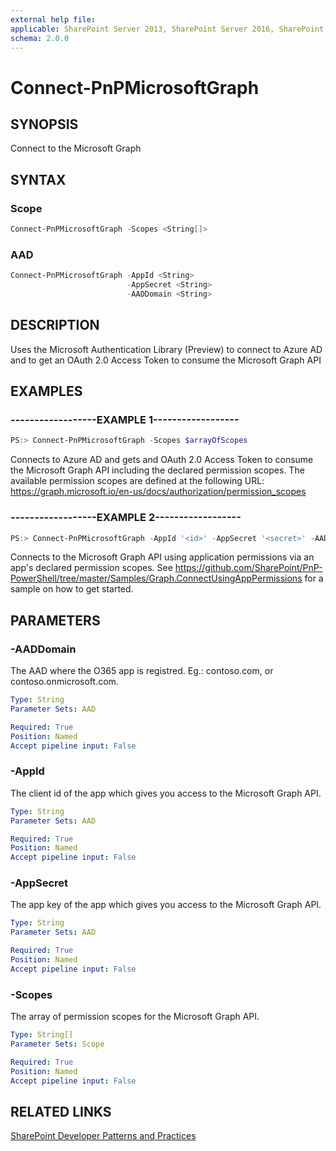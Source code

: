 ```yaml
---
external help file:
applicable: SharePoint Server 2013, SharePoint Server 2016, SharePoint Online
schema: 2.0.0
---
```

# Connect-PnPMicrosoftGraph

## SYNOPSIS
Connect to the Microsoft Graph

## SYNTAX 

### Scope
```powershell
Connect-PnPMicrosoftGraph -Scopes <String[]>
```

### AAD
```powershell
Connect-PnPMicrosoftGraph -AppId <String>
                          -AppSecret <String>
                          -AADDomain <String>
```

## DESCRIPTION
Uses the Microsoft Authentication Library (Preview) to connect to Azure AD and to get an OAuth 2.0 Access Token to consume the Microsoft Graph API

## EXAMPLES

### ------------------EXAMPLE 1------------------
```powershell
PS:> Connect-PnPMicrosoftGraph -Scopes $arrayOfScopes
```

Connects to Azure AD and gets and OAuth 2.0 Access Token to consume the Microsoft Graph API including the declared permission scopes. The available permission scopes are defined at the following URL: https://graph.microsoft.io/en-us/docs/authorization/permission_scopes

### ------------------EXAMPLE 2------------------
```powershell
PS:> Connect-PnPMicrosoftGraph -AppId '<id>' -AppSecret '<secret>' -AADDomain 'contoso.onmicrosoft.com'
```

Connects to the Microsoft Graph API using application permissions via an app's declared permission scopes. See https://github.com/SharePoint/PnP-PowerShell/tree/master/Samples/Graph.ConnectUsingAppPermissions for a sample on how to get started.

## PARAMETERS

### -AADDomain
The AAD where the O365 app is registred. Eg.: contoso.com, or contoso.onmicrosoft.com.

```yaml
Type: String
Parameter Sets: AAD

Required: True
Position: Named
Accept pipeline input: False
```

### -AppId
The client id of the app which gives you access to the Microsoft Graph API.

```yaml
Type: String
Parameter Sets: AAD

Required: True
Position: Named
Accept pipeline input: False
```

### -AppSecret
The app key of the app which gives you access to the Microsoft Graph API.

```yaml
Type: String
Parameter Sets: AAD

Required: True
Position: Named
Accept pipeline input: False
```

### -Scopes
The array of permission scopes for the Microsoft Graph API.

```yaml
Type: String[]
Parameter Sets: Scope

Required: True
Position: Named
Accept pipeline input: False
```

## RELATED LINKS

[SharePoint Developer Patterns and Practices](http://aka.ms/sppnp)
